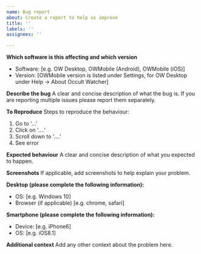 ```yaml
---
name: Bug report
about: Create a report to help us improve
title: ''
labels: ''
assignees: ''

---
```


**Which software is this affecting and which version**
 - Software: [e.g. OW Desktop, OWMobile (Android), OWMobile (iOS)]
 - Version: [OWMobile version is listed under Settings, for OW Desktop under Help -> About Occult Watcher]

**Describe the bug**
A clear and concise description of what the bug is. If you are reporting multiple issues please report them separately.

**To Reproduce**
Steps to reproduce the behaviour:
1. Go to '...'
2. Click on '....'
3. Scroll down to '....'
4. See error

**Expected behaviour**
A clear and concise description of what you expected to happen.

**Screenshots**
If applicable, add screenshots to help explain your problem.

**Desktop (please complete the following information):**
 - OS: [e.g. Windows 10]
 - Browser (if applicable) [e.g. chrome, safari]

**Smartphone (please complete the following information):**
 - Device: [e.g. iPhone6]
 - OS: [e.g. iOS8.1]

**Additional context**
Add any other context about the problem here.
